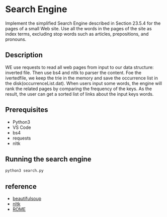 # Search Engine

Implement the simplified Search Engine described in Section 23.5.4 for the pages of a small Web site. Use all the words in the pages of the site as index terms, excluding stop words such as articles, prepositions, and pronouns.

## Description

WE use requests to read all web pages from input to our data structure: inverted file. Then use bs4 and nltk to parser the content. Foe the ivertedfile, we keep the trie in the memory and save the occurrence list in the disk(occurrenceList.dat). When users input some words, the engine will rank the related pages by comparing the frequency of the keys. As the result, the user can get a sorted list of links about the input keys words.

## Prerequisites

* Python3
* VS Code
* bs4
* requests
* nltk

## Running the search engine

```bash
python3 search.py
```

## reference

* [beautifulsoup](https://www.crummy.com/software/BeautifulSoup/bs4/doc/)
* [nltk](https://www.nltk.org/)
* [ROME](https://docs.python.org/3.7/library/linecache.html#module-linecache)
